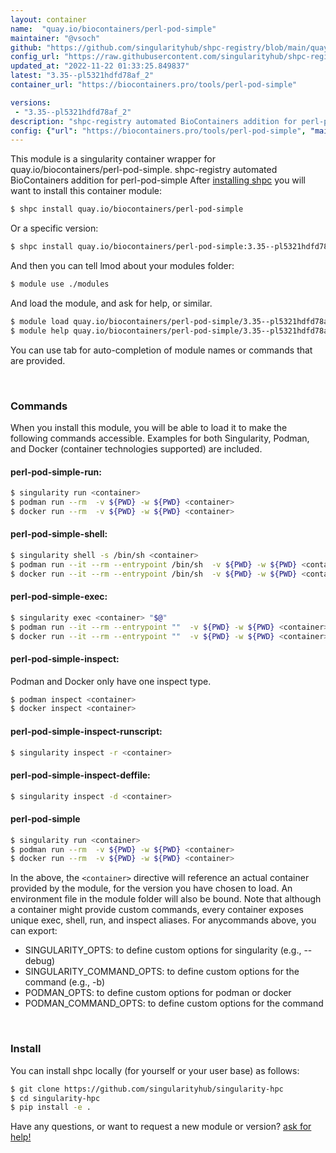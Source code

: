 ```yaml
---
layout: container
name:  "quay.io/biocontainers/perl-pod-simple"
maintainer: "@vsoch"
github: "https://github.com/singularityhub/shpc-registry/blob/main/quay.io/biocontainers/perl-pod-simple/container.yaml"
config_url: "https://raw.githubusercontent.com/singularityhub/shpc-registry/main/quay.io/biocontainers/perl-pod-simple/container.yaml"
updated_at: "2022-11-22 01:33:25.849837"
latest: "3.35--pl5321hdfd78af_2"
container_url: "https://biocontainers.pro/tools/perl-pod-simple"

versions:
 - "3.35--pl5321hdfd78af_2"
description: "shpc-registry automated BioContainers addition for perl-pod-simple"
config: {"url": "https://biocontainers.pro/tools/perl-pod-simple", "maintainer": "@vsoch", "description": "shpc-registry automated BioContainers addition for perl-pod-simple", "latest": {"3.35--pl5321hdfd78af_2": "sha256:dab15393bf1ad3bd529622b208a0496d54c21393b218c47d5199b50eb59d0d19"}, "tags": {"3.35--pl5321hdfd78af_2": "sha256:dab15393bf1ad3bd529622b208a0496d54c21393b218c47d5199b50eb59d0d19"}, "docker": "quay.io/biocontainers/perl-pod-simple"}
---
```


This module is a singularity container wrapper for quay.io/biocontainers/perl-pod-simple.
shpc-registry automated BioContainers addition for perl-pod-simple
After [installing shpc](#install) you will want to install this container module:


```bash
$ shpc install quay.io/biocontainers/perl-pod-simple
```

Or a specific version:

```bash
$ shpc install quay.io/biocontainers/perl-pod-simple:3.35--pl5321hdfd78af_2
```

And then you can tell lmod about your modules folder:

```bash
$ module use ./modules
```

And load the module, and ask for help, or similar.

```bash
$ module load quay.io/biocontainers/perl-pod-simple/3.35--pl5321hdfd78af_2
$ module help quay.io/biocontainers/perl-pod-simple/3.35--pl5321hdfd78af_2
```

You can use tab for auto-completion of module names or commands that are provided.

<br>

### Commands

When you install this module, you will be able to load it to make the following commands accessible.
Examples for both Singularity, Podman, and Docker (container technologies supported) are included.

#### perl-pod-simple-run:

```bash
$ singularity run <container>
$ podman run --rm  -v ${PWD} -w ${PWD} <container>
$ docker run --rm  -v ${PWD} -w ${PWD} <container>
```

#### perl-pod-simple-shell:

```bash
$ singularity shell -s /bin/sh <container>
$ podman run --it --rm --entrypoint /bin/sh  -v ${PWD} -w ${PWD} <container>
$ docker run --it --rm --entrypoint /bin/sh  -v ${PWD} -w ${PWD} <container>
```

#### perl-pod-simple-exec:

```bash
$ singularity exec <container> "$@"
$ podman run --it --rm --entrypoint ""  -v ${PWD} -w ${PWD} <container> "$@"
$ docker run --it --rm --entrypoint ""  -v ${PWD} -w ${PWD} <container> "$@"
```

#### perl-pod-simple-inspect:

Podman and Docker only have one inspect type.

```bash
$ podman inspect <container>
$ docker inspect <container>
```

#### perl-pod-simple-inspect-runscript:

```bash
$ singularity inspect -r <container>
```

#### perl-pod-simple-inspect-deffile:

```bash
$ singularity inspect -d <container>
```



#### perl-pod-simple

```bash
$ singularity run <container>
$ podman run --rm  -v ${PWD} -w ${PWD} <container>
$ docker run --rm  -v ${PWD} -w ${PWD} <container>
```


In the above, the `<container>` directive will reference an actual container provided
by the module, for the version you have chosen to load. An environment file in the
module folder will also be bound. Note that although a container
might provide custom commands, every container exposes unique exec, shell, run, and
inspect aliases. For anycommands above, you can export:

 - SINGULARITY_OPTS: to define custom options for singularity (e.g., --debug)
 - SINGULARITY_COMMAND_OPTS: to define custom options for the command (e.g., -b)
 - PODMAN_OPTS: to define custom options for podman or docker
 - PODMAN_COMMAND_OPTS: to define custom options for the command

<br>

### Install

You can install shpc locally (for yourself or your user base) as follows:

```bash
$ git clone https://github.com/singularityhub/singularity-hpc
$ cd singularity-hpc
$ pip install -e .
```

Have any questions, or want to request a new module or version? [ask for help!](https://github.com/singularityhub/singularity-hpc/issues)